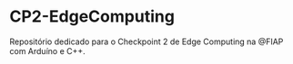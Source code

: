# CP2-EdgeComputing
Repositório dedicado para o Checkpoint 2 de Edge Computing na @FIAP com Arduíno e C++.
